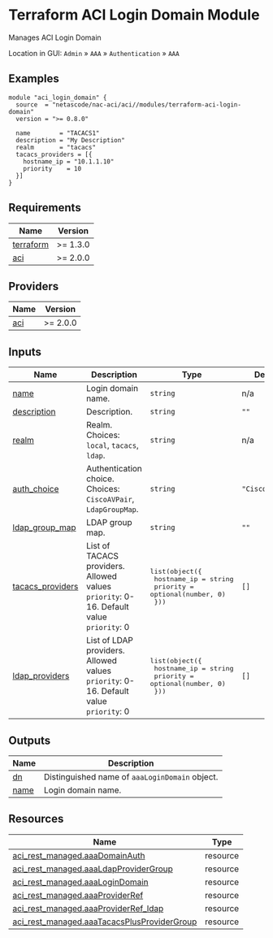 <!-- BEGIN_TF_DOCS -->
# Terraform ACI Login Domain Module

Manages ACI Login Domain

Location in GUI:
`Admin` » `AAA` » `Authentication` » `AAA`

## Examples

```hcl
module "aci_login_domain" {
  source  = "netascode/nac-aci/aci//modules/terraform-aci-login-domain"
  version = ">= 0.8.0"

  name        = "TACACS1"
  description = "My Description"
  realm       = "tacacs"
  tacacs_providers = [{
    hostname_ip = "10.1.1.10"
    priority    = 10
  }]
}
```

## Requirements

| Name | Version |
|------|---------|
| <a name="requirement_terraform"></a> [terraform](#requirement\_terraform) | >= 1.3.0 |
| <a name="requirement_aci"></a> [aci](#requirement\_aci) | >= 2.0.0 |

## Providers

| Name | Version |
|------|---------|
| <a name="provider_aci"></a> [aci](#provider\_aci) | >= 2.0.0 |

## Inputs

| Name | Description | Type | Default | Required |
|------|-------------|------|---------|:--------:|
| <a name="input_name"></a> [name](#input\_name) | Login domain name. | `string` | n/a | yes |
| <a name="input_description"></a> [description](#input\_description) | Description. | `string` | `""` | no |
| <a name="input_realm"></a> [realm](#input\_realm) | Realm. Choices: `local`, `tacacs`, `ldap`. | `string` | n/a | yes |
| <a name="input_auth_choice"></a> [auth\_choice](#input\_auth\_choice) | Authentication choice. Choices: `CiscoAVPair`, `LdapGroupMap`. | `string` | `"CiscoAVPair"` | no |
| <a name="input_ldap_group_map"></a> [ldap\_group\_map](#input\_ldap\_group\_map) | LDAP group map. | `string` | `""` | no |
| <a name="input_tacacs_providers"></a> [tacacs\_providers](#input\_tacacs\_providers) | List of TACACS providers. Allowed values `priority`: 0-16. Default value `priority`: 0 | <pre>list(object({<br>    hostname_ip = string<br>    priority    = optional(number, 0)<br>  }))</pre> | `[]` | no |
| <a name="input_ldap_providers"></a> [ldap\_providers](#input\_ldap\_providers) | List of LDAP providers. Allowed values `priority`: 0-16. Default value `priority`: 0 | <pre>list(object({<br>    hostname_ip = string<br>    priority    = optional(number, 0)<br>  }))</pre> | `[]` | no |

## Outputs

| Name | Description |
|------|-------------|
| <a name="output_dn"></a> [dn](#output\_dn) | Distinguished name of `aaaLoginDomain` object. |
| <a name="output_name"></a> [name](#output\_name) | Login domain name. |

## Resources

| Name | Type |
|------|------|
| [aci_rest_managed.aaaDomainAuth](https://registry.terraform.io/providers/CiscoDevNet/aci/latest/docs/resources/rest_managed) | resource |
| [aci_rest_managed.aaaLdapProviderGroup](https://registry.terraform.io/providers/CiscoDevNet/aci/latest/docs/resources/rest_managed) | resource |
| [aci_rest_managed.aaaLoginDomain](https://registry.terraform.io/providers/CiscoDevNet/aci/latest/docs/resources/rest_managed) | resource |
| [aci_rest_managed.aaaProviderRef](https://registry.terraform.io/providers/CiscoDevNet/aci/latest/docs/resources/rest_managed) | resource |
| [aci_rest_managed.aaaProviderRef_ldap](https://registry.terraform.io/providers/CiscoDevNet/aci/latest/docs/resources/rest_managed) | resource |
| [aci_rest_managed.aaaTacacsPlusProviderGroup](https://registry.terraform.io/providers/CiscoDevNet/aci/latest/docs/resources/rest_managed) | resource |
<!-- END_TF_DOCS -->